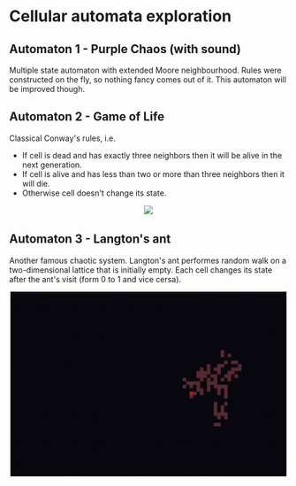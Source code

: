 # Cellular automata exploration

## Automaton 1 - Purple Chaos (with sound)
Multiple state automaton with extended Moore neighbourhood. Rules were constructed on the fly, so nothing fancy comes out of it. This automaton will be improved though.

## Automaton 2 - Game of Life
Classical Conway's rules, i.e.
* If cell is dead and has exactly three neighbors then it will be alive in the next generation.
* If cell is alive and has less than two or more than three neighbors then it will die.
* Otherwise cell doesn't change its state.
<p align="center"><img src="img/automaton2-anim.gif" width="500px"/></p>

## Automaton 3 - Langton's ant
Another famous chaotic system. Langton's ant performes random walk on a two-dimensional lattice that is initially empty. Each cell changes its state after the ant's visit (form 0 to 1 and vice cersa).
<p align="center"><img src="img/automaton3-anim.gif" width="500px"/></p>
